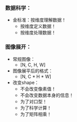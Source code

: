 ### 数据科学：
- 金标准：按维度理解数据！
  - 按维度定义数据！
  - 按维度处理数据！
  
### 图像展开：
- 常规图像：
  - [N, C, H, W]
- 图像展平后的格式：
  - [N, C * H * W]
- 改变shape：
  - 不会改变像素值！
  - 不会改变数据本身的信息！
  - 为了对口型！
  - 为了科学计算！
  - 为了矩阵相乘！